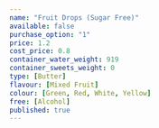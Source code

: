 ```yaml
---
name: "Fruit Drops (Sugar Free)"
available: false
purchase_option: "1"
price: 1.2
cost_price: 0.8
container_water_weight: 919
container_sweets_weight: 0
type: [Butter]
flavour: [Mixed Fruit]
colour: [Green, Red, White, Yellow]
free: [Alcohol]
published: true
---
```

